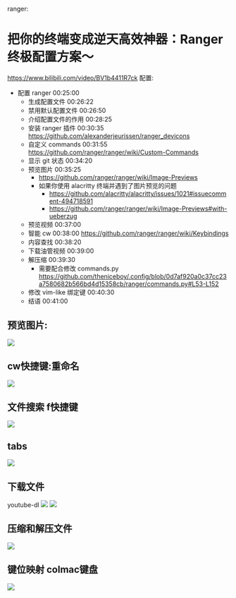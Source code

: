 ranger:
# 把你的终端变成逆天高效神器：Ranger终极配置方案～
https://www.bilibili.com/video/BV1b4411R7ck
配置:
- 配置 ranger 00:25:00
  - 生成配置文件 00:26:22
  - 禁用默认配置文件 00:26:50
  - 介绍配置文件的作用 00:28:25
  - 安装 ranger 插件 00:30:35  https://github.com/alexanderjeurissen/ranger_devicons
  - 自定义 commands 00:31:55 https://github.com/ranger/ranger/wiki/Custom-Commands
  - 显示 git 状态 00:34:20
  - 预览图片 00:35:25
    - https://github.com/ranger/ranger/wiki/Image-Previews
    - 如果你使用 alacritty 终端并遇到了图片预览的问题
      - https://github.com/alacritty/alacritty/issues/1021#issuecomment-494718591
      - https://github.com/ranger/ranger/wiki/Image-Previews#with-ueberzug
  - 预览视频 00:37:00
  - 智能 cw 00:38:00 https://github.com/ranger/ranger/wiki/Keybindings
  - 内容查找 00:38:20
  - 下载油管视频 00:39:00
  - 解压缩 00:39:30
    - 需要配合修改 commands.py https://github.com/theniceboy/.config/blob/0d7af920a0c37cc23a7580682b566bd4d15358cb/ranger/commands.py#L53-L152
  - 修改 vim-like 绑定键 00:40:30
  - 结语 00:41:00

## 预览图片:
![](D:/Typora_pic//ranger配置0.png)
## cw快捷键:重命名
![](D:/Typora_pic//ranger配置1.png)

## 文件搜索 f快捷键
![](D:/Typora_pic//ranger配置2.png)
## tabs
![](D:/Typora_pic//ranger配置3.png)

## 下载文件
youtube-dl
![](D:/Typora_pic//ranger配置5.png)
![](D:/Typora_pic//ranger配置4.png)
## 压缩和解压文件
![](D:/Typora_pic//ranger配置6.png)

## 键位映射 colmac键盘
![](D:/Typora_pic//ranger配置7.png)